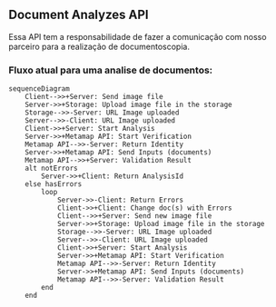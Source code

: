 ## Document Analyzes API

Essa API tem a responsabilidade de fazer a comunicação com nosso parceiro para a realização de documentoscopia.


### Fluxo atual para uma analise de documentos:

```mermaid
sequenceDiagram
    Client-->>+Server: Send image file
    Server->>+Storage: Upload image file in the storage
    Storage-->>-Server: URL Image uploaded
    Server-->>-Client: URL Image uploaded
    Client->>+Server: Start Analysis
    Server->>+Metamap API: Start Verification
    Metamap API-->>-Server: Return Identity
    Server->>+Metamap API: Send Inputs (documents)
    Metamap API-->>+Server: Validation Result
    alt notErrors
        Server->>+Client: Return AnalysisId
    else hasErrors
        loop 
            Server->>-Client: Return Errors
            Client->>+Client: Change doc(s) with Errors
            Client-->>+Server: Send new image file
            Server->>+Storage: Upload image file in the storage
            Storage-->>-Server: URL Image uploaded
            Server-->>-Client: URL Image uploaded
            Client->>+Server: Start Analysis
            Server->>+Metamap API: Start Verification
            Metamap API-->>-Server: Return Identity
            Server->>+Metamap API: Send Inputs (documents)
            Metamap API-->>-Server: Validation Result
        end
    end
```

